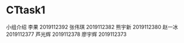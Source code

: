 # CTtask1

小组介绍
李果 2019112392
张伟琪 2019112382
熊宇新 2019112380
赵一冰 2019112377
芦光辉 2019112378
廖宇辉 2019112373
